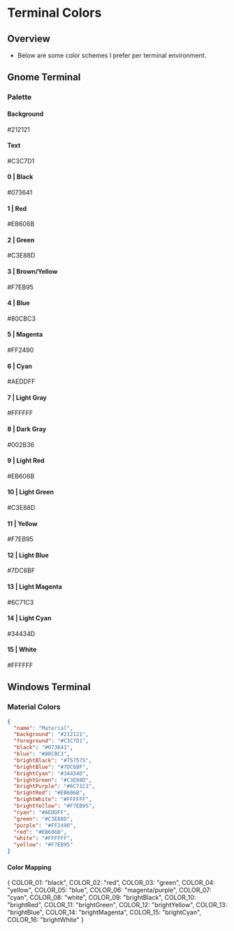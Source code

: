 # Terminal Colors

## Overview

- Below are some color schemes I prefer per terminal environment.

## Gnome Terminal

### Palette

#### Background

#212121

#### Text

#C3C7D1

#### 0 | Black

#073641

#### 1 | Red

#EB606B

#### 2 | Green

#C3E88D

#### 3 | Brown/Yellow

#F7EB95

#### 4 | Blue

#80CBC3

#### 5 | Magenta

#FF2490

#### 6 | Cyan

#AEDDFF

#### 7 | Light Gray

#FFFFFF

#### 8 | Dark Gray

#002B36

#### 9 | Light Red

#EB606B

#### 10 | Light Green

#C3E88D

#### 11 | Yellow

#F7EB95

#### 12 | Light Blue

#7DC6BF

#### 13 | Light Magenta

#6C71C3

#### 14 | Light Cyan

#34434D

#### 15 | White

#FFFFFF

## Windows Terminal

### Material Colors

```json
{
  "name": "Material",
  "background": "#212121",
  "foreground": "#C3C7D1",
  "black": "#073641",
  "blue": "#80CBC3",
  "brightBlack": "#757575",
  "brightBlue": "#7DC6BF",
  "brightCyan": "#34434D",
  "brightGreen": "#C3E88D",
  "brightPurple": "#6C71C3",
  "brightRed": "#EB606B",
  "brightWhite": "#FFFFFF",
  "brightYellow": "#F7EB95",
  "cyan": "#AEDDFF",
  "green": "#C3E88D",
  "purple": "#FF2490",
  "red": "#EB606B",
  "white": "#FFFFFF",
  "yellow": "#F7EB95"
}
```

#### Color Mapping

{
  COLOR_01: "black",
  COLOR_02: "red",
  COLOR_03: "green",
  COLOR_04: "yellow",
  COLOR_05: "blue",
  COLOR_06: "magenta/purple",
  COLOR_07: "cyan",
  COLOR_08: "white",
  COLOR_09: "brightBlack",
  COLOR_10: "brightRed",
  COLOR_11: "brightGreen",
  COLOR_12: "brightYellow",
  COLOR_13: "brightBlue",
  COLOR_14: "brightMagenta",
  COLOR_15: "brightCyan",
  COLOR_16: "brightWhite"
}
